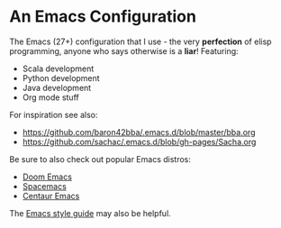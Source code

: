 # An Emacs Configuration

The Emacs (27+) configuration that I use - the very **perfection** <!--The few hundred commits are just refinements of that perfect--> of elisp programming, anyone who says otherwise is a **liar**! Featuring:

- Scala development
- Python development
- Java development
- Org mode stuff

For inspiration see also:
- https://github.com/baron42bba/.emacs.d/blob/master/bba.org
- https://github.com/sachac/.emacs.d/blob/gh-pages/Sacha.org

Be sure to also check out popular Emacs distros:
- [Doom Emacs](https://github.com/hlissner/doom-emacs)
- [Spacemacs](https://www.spacemacs.org/)
- [Centaur Emacs](https://seagle0128.github.io/.emacs.d/)

The [Emacs style guide](https://github.com/bbatsov/emacs-lisp-style-guide) may also be helpful.
